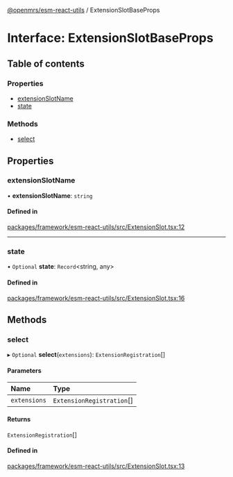 [@openmrs/esm-react-utils](../API.md) / ExtensionSlotBaseProps

# Interface: ExtensionSlotBaseProps

## Table of contents

### Properties

- [extensionSlotName](extensionslotbaseprops.md#extensionslotname)
- [state](extensionslotbaseprops.md#state)

### Methods

- [select](extensionslotbaseprops.md#select)

## Properties

### extensionSlotName

• **extensionSlotName**: `string`

#### Defined in

[packages/framework/esm-react-utils/src/ExtensionSlot.tsx:12](https://github.com/openmrs/openmrs-esm-core/blob/master/packages/framework/esm-react-utils/src/ExtensionSlot.tsx#L12)

___

### state

• `Optional` **state**: `Record`<string, any\>

#### Defined in

[packages/framework/esm-react-utils/src/ExtensionSlot.tsx:16](https://github.com/openmrs/openmrs-esm-core/blob/master/packages/framework/esm-react-utils/src/ExtensionSlot.tsx#L16)

## Methods

### select

▸ `Optional` **select**(`extensions`): `ExtensionRegistration`[]

#### Parameters

| Name | Type |
| :------ | :------ |
| `extensions` | `ExtensionRegistration`[] |

#### Returns

`ExtensionRegistration`[]

#### Defined in

[packages/framework/esm-react-utils/src/ExtensionSlot.tsx:13](https://github.com/openmrs/openmrs-esm-core/blob/master/packages/framework/esm-react-utils/src/ExtensionSlot.tsx#L13)
